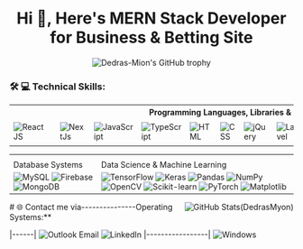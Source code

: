 <h1 align="center">Hi 👋, Here's MERN Stack Developer for Business & Betting Site</h1>

<div align="center">
  <picture>
      <img src="https://github-profile-trophy.vercel.app/?username=Dedras-Mion&column=-1&theme=transparent" alt="Dedras-Mion's GitHub trophy">
    </picture>
</div>

<h3>🛠️ 💻 Technical Skills:</h3>
<table>
  <tr>
    <th colspan="15">Programming Languages, Libraries & Frameworks</th>
  </tr>
  <tr>
    <td><img src="https://cdn.jsdelivr.net/gh/devicons/devicon/icons/react/react-original.svg" width="40" alt="ReactJS" width="40" height="40"/></td>
    <td><img src="https://raw.githubusercontent.com/devicons/devicon/master/icons/nodejs/nodejs-original-wordmark.svg" alt="nodejs" width="40" height="40"/></td>
    <td><img src="https://cdn.jsdelivr.net/gh/devicons/devicon/icons/nextjs/nextjs-original-wordmark.svg" width="40"  alt="NextJs" /></td>
    <td><img src="https://cdn.jsdelivr.net/gh/devicons/devicon/icons/javascript/javascript-original.svg" width="40" alt="JavaScript" /></td>
    <td><img src="https://cdn.jsdelivr.net/gh/devicons/devicon/icons/typescript/typescript-original.svg" width="40" alt="TypeScript" /></td>
    <td><img src="https://cdn.jsdelivr.net/gh/devicons/devicon/icons/html5/html5-original.svg" width="40" alt="HTML" /></td>
    <td><img src="https://cdn.jsdelivr.net/gh/devicons/devicon/icons/css3/css3-original.svg" width="40" alt="CSS" /></td>
    <td><img src="https://cdn.jsdelivr.net/gh/devicons/devicon/icons/jquery/jquery-original.svg" width="40" alt="jQuery" /></td>
    <td><img src="https://cdn.jsdelivr.net/gh/devicons/devicon/icons/laravel/laravel-original.svg" width="40" alt="Laravel" /></td>
    <td><img src="https://cdn.jsdelivr.net/gh/devicons/devicon/icons/php/php-original.svg" width="40" alt="PHP" /></td>
    <td><img src="https://cdn.jsdelivr.net/gh/devicons/devicon/icons/flask/flask-original.svg" width="40" alt="Flask" /></td>
    <td><img src="https://cdn.jsdelivr.net/gh/devicons/devicon/icons/express/express-original.svg" width="40" alt="ExpressJS" /></td>
    <td><img src="https://cdn.jsdelivr.net/gh/devicons/devicon/icons/python/python-original.svg" width="40" alt="Python" /></td>
    <td><img src="https://cdn.jsdelivr.net/gh/devicons/devicon/icons/c/c-original.svg" width="40" alt="C" /></td>
    <td><img src="https://cdn.jsdelivr.net/gh/devicons/devicon/icons/cplusplus/cplusplus-original.svg" width="40" alt="C++" /> </td>
  </tr>
</table>
   
  <table>
    <th>
      <tr>
        <td>Database Systems</td>
        <td>Data Science & Machine Learning</td>
      </tr>
    </th>
    <tr>
      <td>
        <img src="https://cdn.jsdelivr.net/gh/devicons/devicon/icons/mysql/mysql-original.svg" width="40" alt="MySQL" />
        <img src="https://cdn.jsdelivr.net/gh/devicons/devicon/icons/firebase/firebase-original.svg" width="40" alt="Firebase" />
        <img src="https://cdn.jsdelivr.net/gh/devicons/devicon/icons/mongodb/mongodb-original.svg" width="40" alt="MongoDB" />
      </td>
        <td>
          <img src="https://cdn.jsdelivr.net/gh/devicons/devicon/icons/tensorflow/tensorflow-original.svg" width="40" alt="TensorFlow" />
          <img src="https://upload.wikimedia.org/wikipedia/commons/a/ae/Keras_logo.svg" width="40" alt="Keras" />
          <img src="https://cdn.jsdelivr.net/gh/devicons/devicon/icons/pandas/pandas-original.svg" width="40" alt="Pandas" />
          <img src="https://cdn.jsdelivr.net/gh/devicons/devicon/icons/numpy/numpy-original.svg" width="40" alt="NumPy" />
          <img src="https://cdn.jsdelivr.net/gh/devicons/devicon/icons/opencv/opencv-original.svg" width="40" alt="OpenCV" />
          <img src="https://cdn.jsdelivr.net/gh/devicons/devicon/icons/scikitlearn/scikitlearn-original.svg" width="40" alt="Scikit-learn" />
          <img src="https://cdn.jsdelivr.net/gh/devicons/devicon/icons/pytorch/pytorch-original.svg" width="40" alt="PyTorch" />
          <img src="https://upload.wikimedia.org/wikipedia/commons/8/84/Matplotlib_icon.svg" width="40" alt="Matplotlib" /> 
        </td>
      </tr>
  </table>
    
   <picture>
    <!-- For dark theme -->
    <source
      srcset="https://github-readme-stats-eight-theta.vercel.app/api?username=danialpahlavan&show_icons=true&theme=algolia&include_all_commits=true&count_private=true"
      media="(prefers-color-scheme: dark)" />
    <!-- For light theme -->
    <source
      srcset="https://github-readme-stats-eight-theta.vercel.app/api?username=danialpahlavan&show_icons=true&theme=transparent&include_all_commits=true&count_private=true"
      media="(prefers-color-scheme: light), (prefers-color-scheme: no-preference)" />
      <img align="right" src="https://github-readme-stats-eight-theta.vercel.app/api?username=Dedras-Mion&show_icons=true&theme=transparent&include_all_commits=true&count_private=true" alt="GitHub Stats(DedrasMyon)" />
     <!-- danialpahlavan -->
    </picture>
# 🌐 Contact me via---------------Operating Systems:**
  <p>
    <span> |------| </span>
    <img src="https://upload.wikimedia.org/wikipedia/commons/d/df/Microsoft_Office_Outlook_%282018–present%29.svg" width="40" height="40" alt="Outlook Email" />
    <img src="https://cdn.jsdelivr.net/gh/devicons/devicon/icons/linkedin/linkedin-original.svg" width="40" height="40" alt="LinkedIn" />
    <span> |-----------------| </span>
    <img src="https://cdn.jsdelivr.net/gh/devicons/devicon/icons/windows8/windows8-original.svg" width="40" alt="Windows" />
  </p>


  <!-- **Cloud Technologies:----DevOps & Version Control:**
  <p>
    <span> |-----| </span>
    <img src="https://cdn.jsdelivr.net/gh/devicons/devicon/icons/docker/docker-original.svg" width="40" alt="Docker" />
    <img src="https://cdn.jsdelivr.net/gh/devicons/devicon/icons/kubernetes/kubernetes-plain.svg" width="40" alt="Kubernetes" />
    <span> |-------| </span>
    <img src="https://raw.githubusercontent.com/gilbarbara/logos/master/logos/prometheus.svg" width="40" alt="Prometheus" />
    <img src="https://raw.githubusercontent.com/gilbarbara/logos/master/logos/grafana.svg" width="40" alt="Grafana" />
    <img src="https://cdn.jsdelivr.net/gh/devicons/devicon/icons/git/git-original.svg" width="40" alt="Git" />
    <img src="https://cdn.jsdelivr.net/gh/devicons/devicon/icons/github/github-original.svg" width="40" alt="GitHub" />
  </p> -->




